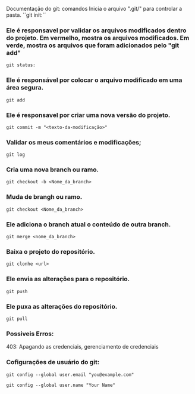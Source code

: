 Documentação do git: comandos Inicia o arquivo ".git/" para controlar a pasta. ´´git init:´´

### Ele é responsavel por validar os arquivos modificados dentro do projeto. Em vermelho, mostra os arquivos modificados. Em verde, mostra os arquivos que foram adicionados pelo "git add"
````
git status:
````
### Ele é responsável por colocar o arquivo modificado em uma área segura.
````
git add
````
### Ele é responsavel por criar uma nova versão do projeto.
````
git commit -m "<texto-da-modificação>"
````

### Validar os meus comentários e modificações;
````
git log
````

### Cria uma nova branch ou ramo.
````
git checkout -b <Nome_da_branch>
````

### Muda de brangh ou ramo.
````
git checkout <Nome_da_branch> 
````

### Ele adiciona o branch atual o conteúdo de outra branch.
````
git merge <nome_da_branch>
````

### Baixa o projeto do repositório.
````
git clonhe <url>
````

### Ele envia as alterações para o repositório.
````
git push
````

### Ele puxa as alterações do repositório.
````
git pull
````



### Possiveis Erros:
403: Apagando as credenciais, gerenciamento de credenciais



### Cofigurações de usuário do git:
````
git config --global user.email "you@example.com"
````
````
git config --global user.name "Your Name"
````
